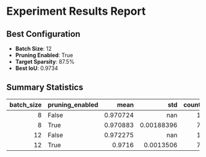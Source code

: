# Experiment Results Report

## Best Configuration
- **Batch Size**: 12
- **Pruning Enabled**: True
- **Target Sparsity**: 87.5%
- **Best IoU**: 0.9734

## Summary Statistics
|   batch_size | pruning_enabled   |     mean |          std |   count |
|-------------:|:------------------|---------:|-------------:|--------:|
|            8 | False             | 0.970724 | nan          |       1 |
|            8 | True              | 0.970883 |   0.00188396 |       7 |
|           12 | False             | 0.972275 | nan          |       1 |
|           12 | True              | 0.9716   |   0.0013506  |       7 |

